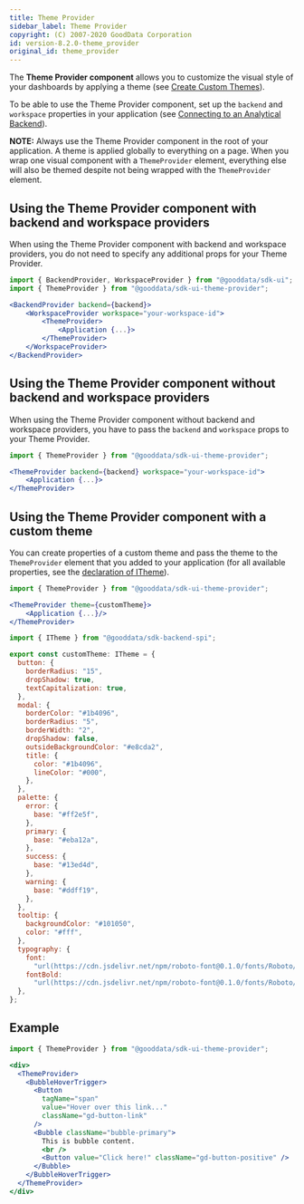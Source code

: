 ```yaml
---
title: Theme Provider
sidebar_label: Theme Provider
copyright: (C) 2007-2020 GoodData Corporation
id: version-8.2.0-theme_provider
original_id: theme_provider
---
```


The **Theme Provider component** allows you to customize the visual style of your dashboards by applying a theme (see [Create Custom Themes](https://help.gooddata.com/pages/viewpage.action?pageId=81974323)).

To be able to use the Theme Provider component, set up the `backend` and `workspace` properties in your application (see [Connecting to an Analytical Backend](02_start__connecting_backend.md#initial-setup)).

**NOTE:** Always use the Theme Provider component in the root of your application. A theme is applied globally to everything on a page. When you wrap one visual component with a `ThemeProvider` element, everything else will also be themed despite not being wrapped with the `ThemeProvider` element.

## Using the Theme Provider component with backend and workspace providers

When using the Theme Provider component with backend and workspace providers, you do not need to specify any additional props for your Theme Provider.

```jsx
import { BackendProvider, WorkspaceProvider } from "@gooddata/sdk-ui";
import { ThemeProvider } from "@gooddata/sdk-ui-theme-provider";

<BackendProvider backend={backend}>
    <WorkspaceProvider workspace="your-workspace-id">
        <ThemeProvider>
            <Application {...}>
        </ThemeProvider>
    </WorkspaceProvider>
</BackendProvider>
```

## Using the Theme Provider component without backend and workspace providers

When using the Theme Provider component without backend and workspace providers, you have to pass the `backend` and `workspace` props to your Theme Provider.

```jsx
import { ThemeProvider } from "@gooddata/sdk-ui-theme-provider";

<ThemeProvider backend={backend} workspace="your-workspace-id">
    <Application {...}>
</ThemeProvider>
```

## Using the Theme Provider component with a custom theme

You can create properties of a custom theme and pass the theme to the `ThemeProvider` element that you added to your application (for all available properties, see the [declaration of ITheme](https://github.com/gooddata/gooddata-ui-sdk/blob/master/libs/sdk-backend-spi/src/workspace/styling/theme.ts#L178)).

```jsx
import { ThemeProvider } from "@gooddata/sdk-ui-theme-provider";

<ThemeProvider theme={customTheme}>
    <Application {...}/>
</ThemeProvider>

```

```jsx
import { ITheme } from "@gooddata/sdk-backend-spi";

export const customTheme: ITheme = {
  button: {
    borderRadius: "15",
    dropShadow: true,
    textCapitalization: true,
  },
  modal: {
    borderColor: "#1b4096",
    borderRadius: "5",
    borderWidth: "2",
    dropShadow: false,
    outsideBackgroundColor: "#e8cda2",
    title: {
      color: "#1b4096",
      lineColor: "#000",
    },
  },
  palette: {
    error: {
      base: "#ff2e5f",
    },
    primary: {
      base: "#eba12a",
    },
    success: {
      base: "#13ed4d",
    },
    warning: {
      base: "#ddff19",
    },
  },
  tooltip: {
    backgroundColor: "#101050",
    color: "#fff",
  },
  typography: {
    font:
      "url(https://cdn.jsdelivr.net/npm/roboto-font@0.1.0/fonts/Roboto/roboto-regular-webfont.ttf)",
    fontBold:
      "url(https://cdn.jsdelivr.net/npm/roboto-font@0.1.0/fonts/Roboto/roboto-bold-webfont.ttf)",
  },
};
```

## Example

```jsx
import { ThemeProvider } from "@gooddata/sdk-ui-theme-provider";

<div>
  <ThemeProvider>
    <BubbleHoverTrigger>
      <Button
        tagName="span"
        value="Hover over this link..."
        className="gd-button-link"
      />
      <Bubble className="bubble-primary">
        This is bubble content.
        <br />
        <Button value="Click here!" className="gd-button-positive" />
      </Bubble>
    </BubbleHoverTrigger>
  </ThemeProvider>
</div>
```
